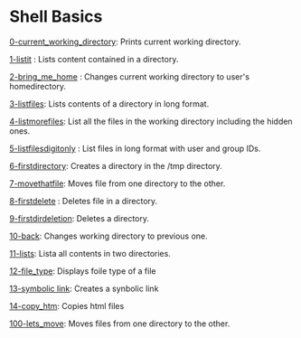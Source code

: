 # Shell Basics
[0-current_working_directory](https://github.com/od-code/alx-system_engineering-devops/blob/main/0x00-shell_basics/0-current_working_directory): Prints current working directory.

[1-listit](https://github.com/od-code/alx-system_engineering-devops/blob/main/0x00-shell_basics/1-listit) : Lists content contained in a directory.

[2-bring_me_home](https://github.com/od-code/alx-system_engineering-devops/blob/main/0x00-shell_basics/2-bring_me_home) : Changes current working directory to user's homedirectory.

[3-listfiles](https://github.com/od-code/alx-system_engineering-devops/blob/main/0x00-shell_basics/3-listfiles): Lists contents of a directory in long format.

[4-listmorefiles](https://github.com/od-code/alx-system_engineering-devops/blob/main/0x00-shell_basics/4-listmorefiles): List all the files in the working directory including the hidden ones.

[5-listfilesdigitonly](https://github.com/od-code/alx-system_engineering-devops/blob/main/0x00-shell_basics/5-listfilesdigitonly) : List files in long format with user and group IDs.

[6-firstdirectory](https://github.com/od-code/alx-system_engineering-devops/blob/main/0x00-shell_basics/6-firstdirectory): Creates a directory in the /tmp directory.

[7-movethatfile](https://github.com/od-code/alx-system_engineering-devops/blob/main/0x00-shell_basics/7-movethatfile): Moves file from one directory to the other.

[8-firstdelete](https://github.com/od-code/alx-system_engineering-devops/blob/main/0x00-shell_basics/8-firstdelete) : Deletes file in a directory.

[9-firstdirdeletion](https://github.com/od-code/alx-system_engineering-devops/blob/main/0x00-shell_basics/9-firstdirdeletion): Deletes a directory.

[10-back](https://github.com/od-code/alx-system_engineering-devops/blob/main/0x00-shell_basics/10-back): Changes working directory to previous one.

[11-lists](https://github.com/od-code/alx-system_engineering-devops/blob/main/0x00-shell_basics/11-lists): Lista all contents in two  directories.

[12-file_type](https://github.com/od-code/alx-system_engineering-devops/blob/main/0x00-shell_basics/12-file_type): Displays foile type of a file

[13-symbolic link](https://github.com/od-code/alx-system_engineering-devops/blob/main/0x00-shell_basics/13_symbolic_link): Creates a synbolic link

[14-copy_htm](https://github.com/od-code/alx-system_engineering-devops/blob/main/0x00-shell_basics/14-copy_html): Copies html files

[100-lets_move](https://github.com/od-code/alx-system_engineering-devops/blob/main/0x00-shell_basics/100-lets_move): Moves files from one directory to the other.
